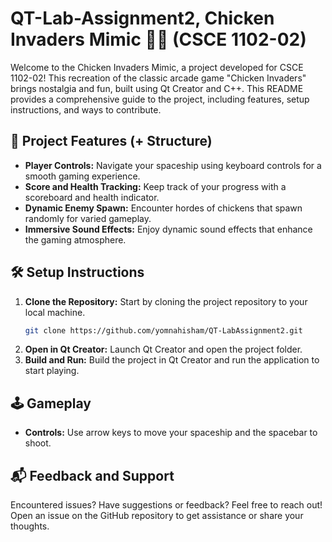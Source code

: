 # QT-Lab-Assignment2, Chicken Invaders Mimic 🐔🚀 (CSCE 1102-02)

Welcome to the Chicken Invaders Mimic, a project developed for CSCE 1102-02! This recreation of the classic arcade game "Chicken Invaders" brings nostalgia and fun, built using Qt Creator and C++. This README provides a comprehensive guide to the project, including features, setup instructions, and ways to contribute.

## 🚀 Project Features (+ Structure)

- **Player Controls:** Navigate your spaceship using keyboard controls for a smooth gaming experience.
- **Score and Health Tracking:** Keep track of your progress with a scoreboard and health indicator.
- **Dynamic Enemy Spawn:** Encounter hordes of chickens that spawn randomly for varied gameplay.
- **Immersive Sound Effects:** Enjoy dynamic sound effects that enhance the gaming atmosphere.

## 🛠️ Setup Instructions

1. **Clone the Repository:** Start by cloning the project repository to your local machine.
    ```bash
    git clone https://github.com/yomnahisham/QT-LabAssignment2.git
    ```
2. **Open in Qt Creator:** Launch Qt Creator and open the project folder.
3. **Build and Run:** Build the project in Qt Creator and run the application to start playing.

## 🕹️ Gameplay

- **Controls:** Use arrow keys to move your spaceship and the spacebar to shoot.

## 📬 Feedback and Support

Encountered issues? Have suggestions or feedback? Feel free to reach out! Open an issue on the GitHub repository to get assistance or share your thoughts.
